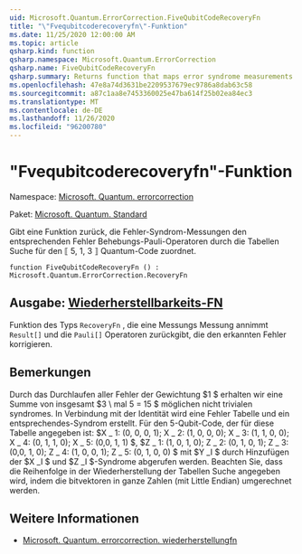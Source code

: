```yaml
---
uid: Microsoft.Quantum.ErrorCorrection.FiveQubitCodeRecoveryFn
title: "\"Fvequbitcoderecoveryfn\"-Funktion"
ms.date: 11/25/2020 12:00:00 AM
ms.topic: article
qsharp.kind: function
qsharp.namespace: Microsoft.Quantum.ErrorCorrection
qsharp.name: FiveQubitCodeRecoveryFn
qsharp.summary: Returns function that maps error syndrome measurements to the appropriate error-correcting Pauli operators by table lookup for the ⟦5, 1, 3⟧ quantum code.
ms.openlocfilehash: 47e8a74d3631be2209537679ec9786a8dab63c58
ms.sourcegitcommit: a87c1aa8e7453360025e47ba614f25b02ea84ec3
ms.translationtype: MT
ms.contentlocale: de-DE
ms.lasthandoff: 11/26/2020
ms.locfileid: "96200780"
---
```

# <a name="fivequbitcoderecoveryfn-function"></a>"Fvequbitcoderecoveryfn"-Funktion

Namespace: [Microsoft. Quantum. errorcorrection](xref:Microsoft.Quantum.ErrorCorrection)

Paket: [Microsoft. Quantum. Standard](https://nuget.org/packages/Microsoft.Quantum.Standard)


Gibt eine Funktion zurück, die Fehler-Syndrom-Messungen den entsprechenden Fehler Behebungs-Pauli-Operatoren durch die Tabellen Suche für den ⟦ 5, 1, 3 ⟧ Quantum-Code zuordnet.

```qsharp
function FiveQubitCodeRecoveryFn () : Microsoft.Quantum.ErrorCorrection.RecoveryFn
```


## <a name="output--recoveryfn"></a>Ausgabe: [Wiederherstellbarkeits-FN](xref:Microsoft.Quantum.ErrorCorrection.RecoveryFn)

Funktion des Typs `RecoveryFn` , die eine Messungs Messung annimmt `Result[]` und die `Pauli[]` Operatoren zurückgibt, die den erkannten Fehler korrigieren.

## <a name="remarks"></a>Bemerkungen

Durch das Durchlaufen aller Fehler der Gewichtung $1 $ erhalten wir eine Summe von insgesamt $3 \ mal 5 = 15 $ möglichen nicht trivialen syndromes.
In Verbindung mit der Identität wird eine Fehler Tabelle und ein entsprechendes-Syndrom erstellt. Für den 5-Qubit-Code, der für diese Tabelle angegeben ist: $X \_ 1: (0, 0, 0, 1); X \_ 2: (1, 0, 0, 0); X \_ 3: (1, 1, 0, 0); X \_ 4: (0, 1, 1, 0); X \_ 5: (0,0, 1, 1) $, $Z \_ 1: (1, 0, 1, 0); Z \_ 2: (0, 1, 0, 1); Z \_ 3: (0,0, 1, 0); Z \_ 4: (1, 0, 0, 1); Z \_ 5: (0, 1, 0, 0) $ mit $Y _I $ durch Hinzufügen der $X _I $ und $Z _I $-Syndrome abgerufen werden. Beachten Sie, dass die Reihenfolge in der Wiederherstellung der Tabellen Suche angegeben wird, indem die bitvektoren in ganze Zahlen (mit Little Endian) umgerechnet werden.

## <a name="see-also"></a>Weitere Informationen

- [Microsoft. Quantum. errorcorrection. wiederherstellungfn](xref:Microsoft.Quantum.ErrorCorrection.RecoveryFn)
